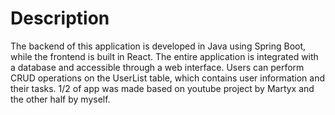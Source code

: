# Description

The backend of this application is developed in Java using Spring Boot, while the frontend is built in React. The entire application is integrated with a database and accessible through a web interface. Users can perform CRUD operations on the UserList table, which contains user information and their tasks.
1/2 of app was made based on youtube project by Martyx and the other half by myself. 
